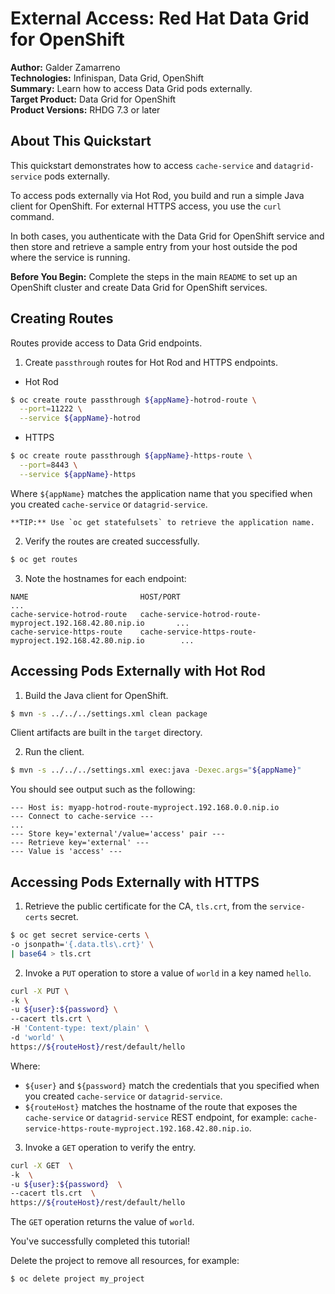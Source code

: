 External Access: Red Hat Data Grid for OpenShift
============================================
**Author:** Galder Zamarreno  
**Technologies:** Infinispan, Data Grid, OpenShift  
**Summary:** Learn how to access Data Grid pods externally.  
**Target Product:** Data Grid for OpenShift  
**Product Versions:** RHDG 7.3 or later

About This Quickstart
---------------------
This quickstart demonstrates how to access `cache-service` and `datagrid-service` pods externally.

To access pods externally via Hot Rod, you build and run a simple Java client for OpenShift. For external HTTPS access, you use the `curl` command.

In both cases, you authenticate with the Data Grid for OpenShift service and then store and retrieve a sample entry from your host outside the pod where the service is running.

**Before You Begin:** Complete the steps in the main `README` to set up an OpenShift cluster and create Data Grid for OpenShift services.

Creating Routes
---------------
Routes provide access to Data Grid endpoints.
1. Create `passthrough` routes for Hot Rod and HTTPS endpoints.
  * Hot Rod
  ```bash
  $ oc create route passthrough ${appName}-hotrod-route \
    --port=11222 \
    --service ${appName}-hotrod
  ```
  * HTTPS
  ```bash
  $ oc create route passthrough ${appName}-https-route \
    --port=8443 \
    --service ${appName}-https
  ```
  Where `${appName}` matches the application name that you specified when you created `cache-service` or `datagrid-service`.  

    **TIP:** Use `oc get statefulsets` to retrieve the application name.

2. Verify the routes are created successfully.
  ```bash
  $ oc get routes
  ```

3. Note the hostnames for each endpoint:

  ```
  NAME                         HOST/PORT                                                       ...
  cache-service-hotrod-route   cache-service-hotrod-route-myproject.192.168.42.80.nip.io       ...    
  cache-service-https-route    cache-service-https-route-myproject.192.168.42.80.nip.io        ...     
  ```

Accessing Pods Externally with Hot Rod
--------------------------------------
1. Build the Java client for OpenShift.
  ```bash
  $ mvn -s ../../../settings.xml clean package
  ```

  Client artifacts are built in the `target` directory.

2. Run the client.
  ```bash
  $ mvn -s ../../../settings.xml exec:java -Dexec.args="${appName}"
  ```

  You should see output such as the following:

  ```
  --- Host is: myapp-hotrod-route-myproject.192.168.0.0.nip.io
  --- Connect to cache-service ---
  ...
  --- Store key='external'/value='access' pair ---
  --- Retrieve key='external' ---
  --- Value is 'access' ---
  ```

Accessing Pods Externally with HTTPS
------------------------------------
1. Retrieve the public certificate for the CA, `tls.crt`, from the `service-certs` secret.
  ```bash
  $ oc get secret service-certs \
  -o jsonpath='{.data.tls\.crt}' \
  | base64 > tls.crt
  ```

2. Invoke a `PUT` operation to store a value of `world` in a key named `hello`.
  ```bash
  curl -X PUT \
  -k \
  -u ${user}:${password} \
  --cacert tls.crt \
  -H 'Content-type: text/plain' \
  -d 'world' \
  https://${routeHost}/rest/default/hello
  ```

  Where:
  - `${user}` and `${password}` match the credentials that you specified when you created `cache-service` or `datagrid-service`.
  - `${routeHost}` matches the hostname of the route that exposes the `cache-service` or `datagrid-service` REST endpoint, for example: `cache-service-https-route-myproject.192.168.42.80.nip.io`.

3. Invoke a `GET` operation to verify the entry.
  ```bash
  curl -X GET  \
  -k  \
  -u ${user}:${password}  \
  --cacert tls.crt  \
  https://${routeHost}/rest/default/hello
  ```

  The `GET` operation returns the value of `world`.

  You've successfully completed this tutorial!

  Delete the project to remove all resources, for example:
  ```bash
  $ oc delete project my_project
  ```
